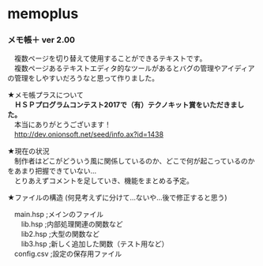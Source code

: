 ﻿# memoplus
### メモ帳＋ ver 2.00

　複数ページを切り替えて使用することができるテキストです。  
　複数ページあるテキストエディタ的なツールがあるとバグの管理やアイディアの管理をしやすいだろうなと思って作りました。  

★メモ帳プラスについて  
　**ＨＳＰプログラムコンテスト2017で（有）テクノキット賞をいただきました。**  
　本当にありがとうございます！  
　http://dev.onionsoft.net/seed/info.ax?id=1438  
 
★現在の状況  
　制作者はどこがどういう風に関係しているのか、どこで何が起こっているのかをあまり把握できていない...  
　とりあえずコメントを足していき、機能をまとめる予定。  
 
★ファイルの構造 (何見考えずに分けて...ないや...後で修正すると思う)  

　main.hsp    ;メインのファイル  
　　lib.hsp   ;内部処理関連の関数など  
　　lib2.hsp  ;大型の関数など  
　　lib3.hsp  ;新しく追加した関数（テスト用など）  
　config.csv  ;設定の保存用ファイル  


